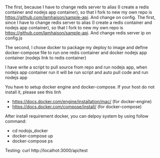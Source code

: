 The first, because I have to change redis server to alias (I create a redis container and nodejs app container), so that I fork to new my own repo is https://github.com/lamhaison/sample-api. And change on config.
The first, since I have to change redis server to alias (I create a redis container and nodejs app container), so that I fork to new my own repo is https://github.com/lamhaison/sample-api. And change redis server ip on config.js

The second, I chose docker to package my deploy to image and define docker-compose file to run one redis container and docker nodejs app container (nodejs link to redis container)

I have write a script to pull source from repo and run nodejs app, when nodejs app container run it will be run script and auto pull code and run nodejs app

You have to setup docker engine and docker-compose. If your host do not install it, please see this linh
- https://docs.docker.com/engine/installation/mac/ (for docker-engine)
- https://docs.docker.com/compose/install/ (for docker-compose)

After install requirement docker, you can delpoy system by using follow command:
 - cd nodojs_docker
 - docker-compose up
 - docker-compose ps

Testing: curl http://localhot:3000/api/test


